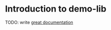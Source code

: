 # Introduction to demo-lib

TODO: write [great documentation](http://jacobian.org/writing/what-to-write/)
